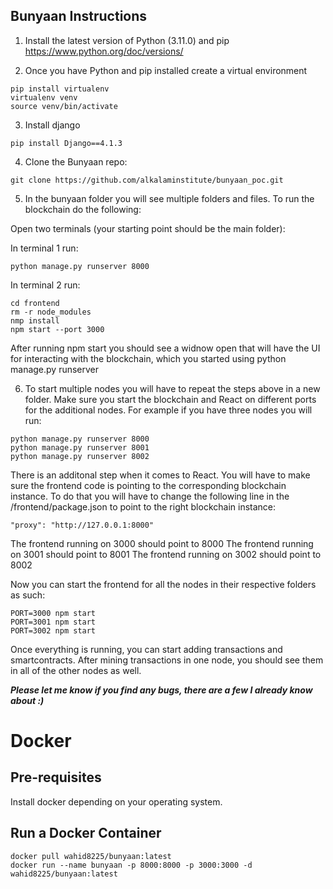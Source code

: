 ## Bunyaan Instructions

1. Install the latest version of Python (3.11.0) and pip
   https://www.python.org/doc/versions/

2. Once you have Python and pip installed create a virtual environment

```
pip install virtualenv
virtualenv venv
source venv/bin/activate
```

3. Install django

```
pip install Django==4.1.3
```

4. Clone the Bunyaan repo:

```
git clone https://github.com/alkalaminstitute/bunyaan_poc.git
```

5. In the bunyaan folder you will see multiple folders and files. To run the blockchain do the following:

Open two terminals (your starting point should be the main folder):

In terminal 1 run:

```
python manage.py runserver 8000

```

In terminal 2 run:

```
cd frontend
rm -r node_modules
nmp install
npm start --port 3000
```

After running npm start you should see a widnow open that will have the UI for interacting with the blockchain, which you started using python manage.py runserver

6. To start multiple nodes you will have to repeat the steps above in a new folder. Make sure you start the blockchain and React on different ports for the additional nodes. For example if you have three nodes you will run:

```
python manage.py runserver 8000
python manage.py runserver 8001
python manage.py runserver 8002
```

There is an additonal step when it comes to React. You will have to make sure the frontend code is pointing to the corresponding blockchain instance. To do that you will have to change the following line in the /frontend/package.json to point to the right blockchain instance:

```
"proxy": "http://127.0.0.1:8000"
```

The frontend running on 3000 should point to 8000
The frontend running on 3001 should point to 8001
The frontend running on 3002 should point to 8002

Now you can start the frontend for all the nodes in their respective folders as such:

```
PORT=3000 npm start
PORT=3001 npm start
PORT=3002 npm start
```

Once everything is running, you can start adding transactions and smartcontracts. After mining transactions in one node, you should see them in all of the other nodes as well.

**_Please let me know if you find any bugs, there are a few I already know about :)_**

# Docker 

## Pre-requisites

Install docker depending  on your operating system. 

## Run a Docker Container

```
docker pull wahid8225/bunyaan:latest
docker run --name bunyaan -p 8000:8000 -p 3000:3000 -d wahid8225/bunyaan:latest
```
